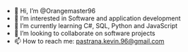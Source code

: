 - 👋 Hi, I’m @Orangemaster96
- 👀 I’m interested in Software and application development
- 🌱 I’m currently learning C#, SQL, Python and JavaScript 
- 💞️ I’m looking to collaborate on software projects
- 📫 How to reach me: pastrana.kevin.96@gmail.com

<!---
Orangemaster96/Orangemaster96 is a ✨ special ✨ repository because its `README.md` (this file) appears on your GitHub profile.
You can click the Preview link to take a look at your changes.
--->
